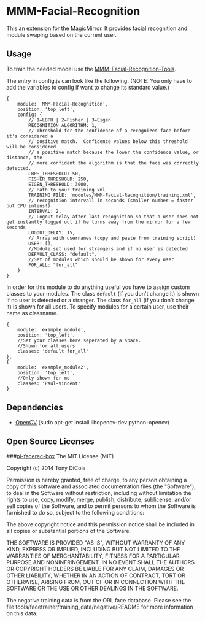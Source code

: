# MMM-Facial-Recognition
This an extension for the [MagicMirror](https://github.com/MichMich/MagicMirror). It provides facial recognition and module swaping based on the current user.

## Usage
To train the needed model use the [MMM-Facial-Recognition-Tools](https://github.com/paviro/MMM-Facial-Recognition-Tools).

The entry in config.js can look like the following. (NOTE: You only have to add the variables to config if want to change its standard value.)

```
{
	module: 'MMM-Facial-Recognition',
	position: 'top_left',
	config: {
		// 1=LBPH | 2=Fisher | 3=Eigen
		RECOGNITION_ALGORITHM: 1,
		// Threshold for the confidence of a recognized face before it's considered a
		// positive match.  Confidence values below this threshold will be considered
		// a positive match because the lower the confidence value, or distance, the
		// more confident the algorithm is that the face was correctly detected.
		LBPH_THRESHOLD: 50,
		FISHER_THRESHOLD: 250,
		EIGEN_THRESHOLD: 3000,
		// Path to your training xml
		TRAINING_FILE: 'modules/MMM-Facial-Recognition/training.xml',
		// recognition intervall in seconds (smaller number = faster but CPU intens!)
		INTERVAL: 2,
		// Logout delay after last recognition so that a user does not get instantly logged out if he turns away from the mirror for a few seconds
		LOGOUT_DELAY: 15,
		// Array with usernames (copy and paste from training script)
		USER: [],
		//Module set used for strangers and if no user is detected
		DEFAULT_CLASS: "default",
		//Set of modules which should be shown for every user
		FOR_ALL: "for_all"
	}
}
```

In order for this module to do anything useful you have to assign custom classes to your modules. The class `default` (if you don't change it) is shown if no user is detected or a stranger. The class `for_all` (if you don't change it) is shown for all users. To specify modules for a certain user, use their name as classname.

```
{
	module: 'example_module',
	position: 'top_left',
	//Set your classes here seperated by a space.
	//Shown for all users
	classes: 'default for_all'
},
{
	module: 'example_module2',
	position: 'top_left',
	//Only shown for me
	classes: 'Paul-Vincent'
}
```

## Dependencies
- [OpenCV](http://opencv.org) (sudo apt-get install libopencv-dev python-opencv)

## Open Source Licenses
###[pi-facerec-box](https://github.com/tdicola/pi-facerec-box)
The MIT License (MIT)

Copyright (c) 2014 Tony DiCola

Permission is hereby granted, free of charge, to any person obtaining a copy of
this software and associated documentation files (the "Software"), to deal in
the Software without restriction, including without limitation the rights to
use, copy, modify, merge, publish, distribute, sublicense, and/or sell copies of
the Software, and to permit persons to whom the Software is furnished to do so,
subject to the following conditions:

The above copyright notice and this permission notice shall be included in all
copies or substantial portions of the Software.

THE SOFTWARE IS PROVIDED "AS IS", WITHOUT WARRANTY OF ANY KIND, EXPRESS OR
IMPLIED, INCLUDING BUT NOT LIMITED TO THE WARRANTIES OF MERCHANTABILITY, FITNESS
FOR A PARTICULAR PURPOSE AND NONINFRINGEMENT. IN NO EVENT SHALL THE AUTHORS OR
COPYRIGHT HOLDERS BE LIABLE FOR ANY CLAIM, DAMAGES OR OTHER LIABILITY, WHETHER
IN AN ACTION OF CONTRACT, TORT OR OTHERWISE, ARISING FROM, OUT OF OR IN
CONNECTION WITH THE SOFTWARE OR THE USE OR OTHER DEALINGS IN THE SOFTWARE.

The negative training data is from the ORL face database.  Please see the file
tools/facetrainer/training_data/negative/README for more information on this data.
